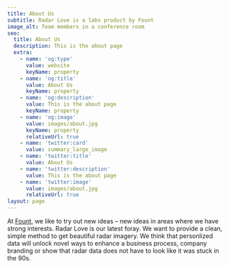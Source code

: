 ```yaml
---
title: About Us
subtitle: Radar Love is a labs product by Fount
image_alt: Team members in a conference room
seo:
  title: About Us
  description: This is the about page
  extra:
    - name: 'og:type'
      value: website
      keyName: property
    - name: 'og:title'
      value: About Us
      keyName: property
    - name: 'og:description'
      value: This is the about page
      keyName: property
    - name: 'og:image'
      value: images/about.jpg
      keyName: property
      relativeUrl: true
    - name: 'twitter:card'
      value: summary_large_image
    - name: 'twitter:title'
      value: About Us
    - name: 'twitter:description'
      value: This is the about page
    - name: 'twitter:image'
      value: images/about.jpg
      relativeUrl: true
layout: page
---
```

At [Fount](https://www.fountstudio.com), we like to try out new ideas – new ideas in areas where we have strong interests. Radar Love is our latest foray. We want to provide a clean, simple method to get beautiful radar imagery. We think that personlized data will unlock novel ways to enhance a business process, company branding or show that radar data does not have to look like it was stuck in the 90s.
